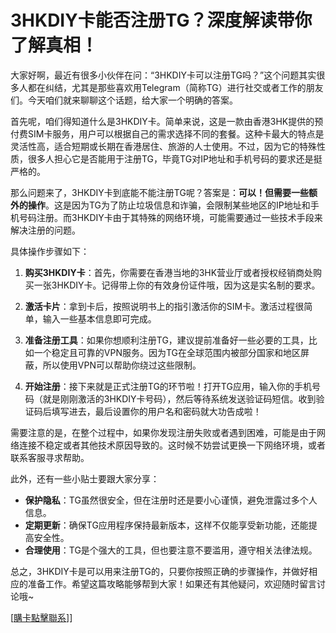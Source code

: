 # 3HKDIY卡能否注册TG？深度解读带你了解真相！

大家好啊，最近有很多小伙伴在问：“3HKDIY卡可以注册TG吗？”这个问题其实很多人都在纠结，尤其是那些喜欢用Telegram（简称TG）进行社交或者工作的朋友们。今天咱们就来聊聊这个话题，给大家一个明确的答案。

首先呢，咱们得知道什么是3HKDIY卡。简单来说，这是一款由香港3HK提供的预付费SIM卡服务，用户可以根据自己的需求选择不同的套餐。这种卡最大的特点是灵活性高，适合短期或长期在香港居住、旅游的人士使用。不过，因为它的特殊性质，很多人担心它是否能用于注册TG，毕竟TG对IP地址和手机号码的要求还是挺严格的。

那么问题来了，3HKDIY卡到底能不能注册TG呢？答案是：**可以！但需要一些额外的操作**。这是因为TG为了防止垃圾信息和诈骗，会限制某些地区的IP地址和手机号码注册。而3HKDIY卡由于其特殊的网络环境，可能需要通过一些技术手段来解决注册的问题。

具体操作步骤如下：

1. **购买3HKDIY卡**：首先，你需要在香港当地的3HK营业厅或者授权经销商处购买一张3HKDIY卡。记得带上你的有效身份证件哦，因为这是实名制的要求。

2. **激活卡片**：拿到卡后，按照说明书上的指引激活你的SIM卡。激活过程很简单，输入一些基本信息即可完成。

3. **准备注册工具**：如果你想顺利注册TG，建议提前准备好一些必要的工具，比如一个稳定且可靠的VPN服务。因为TG在全球范围内被部分国家和地区屏蔽，所以使用VPN可以帮助你绕过这些限制。

4. **开始注册**：接下来就是正式注册TG的环节啦！打开TG应用，输入你的手机号码（就是刚刚激活的3HKDIY卡号码），然后等待系统发送验证码短信。收到验证码后填写进去，最后设置你的用户名和密码就大功告成啦！

需要注意的是，在整个过程中，如果你发现注册失败或者遇到困难，可能是由于网络连接不稳定或者其他技术原因导致的。这时候不妨尝试更换一下网络环境，或者联系客服寻求帮助。

此外，还有一些小贴士要跟大家分享：

- **保护隐私**：TG虽然很安全，但在注册时还是要小心谨慎，避免泄露过多个人信息。
- **定期更新**：确保TG应用程序保持最新版本，这样不仅能享受新功能，还能提高安全性。
- **合理使用**：TG是个强大的工具，但也要注意不要滥用，遵守相关法律法规。

总之，3HKDIY卡是可以用来注册TG的，只要你按照正确的步骤操作，并做好相应的准备工作。希望这篇攻略能够帮到大家！如果还有其他疑问，欢迎随时留言讨论哦~

[[購卡點擊聯系](https://t.me/s/esim1088)]]